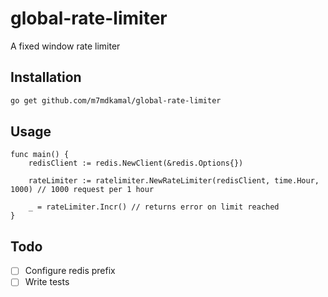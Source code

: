 # global-rate-limiter
A fixed window rate limiter

## Installation
```bash
go get github.com/m7mdkamal/global-rate-limiter
```

## Usage
```golang
func main() {
    redisClient := redis.NewClient(&redis.Options{})

    rateLimiter := ratelimiter.NewRateLimiter(redisClient, time.Hour, 1000) // 1000 request per 1 hour

    _ = rateLimiter.Incr() // returns error on limit reached
}
```
## Todo
- [ ] Configure redis prefix
- [ ] Write tests
